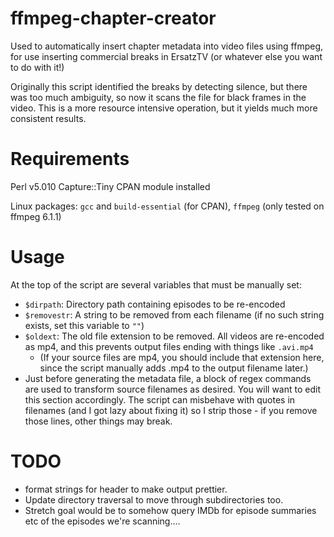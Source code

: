 # ffmpeg-chapter-creator
Used to automatically insert chapter metadata into video files using ffmpeg, for use inserting commercial breaks in ErsatzTV (or whatever else you want to do with it!)

Originally this script identified the breaks by detecting silence, but there was too much ambiguity, so now it scans the file for black frames in the video. This is a more resource intensive operation, but it yields much more consistent results. 

# Requirements

Perl v5.010
Capture::Tiny CPAN module installed

Linux packages: `gcc` and `build-essential` (for CPAN), `ffmpeg` (only tested on ffmpeg 6.1.1)

# Usage

At the top of the script are several variables that must be manually set:
* `$dirpath`: Directory path containing episodes to be re-encoded
* `$removestr`: A string to be removed from each filename (if no such string exists, set this variable to `""`)
* `$oldext`: The old file extension to be removed. All videos are re-encoded as mp4, and this prevents output files ending with things like `.avi.mp4`
  * (If your source files are mp4, you should include that extension here, since the script manually adds .mp4 to the output filename later.)
* Just before generating the metadata file, a block of regex commands are used to transform source filenames as desired. You will want to edit this section accordingly. The script can misbehave with quotes in filenames (and I got lazy about fixing it) so I strip those - if you remove those lines, other things may break.

# TODO

* format strings for header to make output prettier.
* Update directory traversal to move through subdirectories too. 
* Stretch goal would be to somehow query IMDb for episode summaries etc of the episodes we're scanning....
